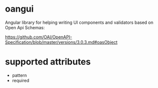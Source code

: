 # oangui
Angular library for helping writing UI components and validators based on Open Api Schemas:

https://github.com/OAI/OpenAPI-Specification/blob/master/versions/3.0.3.md#oasObject


# supported attributes

- pattern
- required
